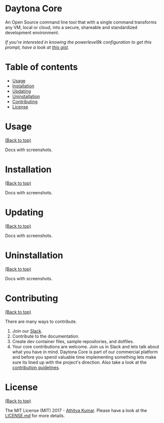 # Daytona Core
An Open Source command line tool that with a single command transforms any VM, local or cloud, into a secure, shareable and standardized development environment.

<SCREENSHOT>

*If you're interested in knowing the powerlevel9k configuration to get this prompt, have a look at [this gist](https://gist.github.com/athityakumar/1bd5e9e24cd2a1891565573a893993eb).*

# Table of contents

- [Usage](#usage)
- [Installation](#installation)
- [Updating](#updating)
- [Uninstallation](#uninstallation)
- [Contributing](#contributing)
- [License](#license)

# Usage

[(Back to top)](#table-of-contents)

Docs with screenshots.

# Installation

[(Back to top)](#table-of-contents)

Docs with screenshots.

# Updating

[(Back to top)](#table-of-contents)

Docs with screenshots.

# Uninstallation

[(Back to top)](#table-of-contents)

Docs with screenshots.

# Contributing

[(Back to top)](#table-of-contents)

There are many ways to contribute. 

1. Join our [Slack](https://join.slack.com/t/daytonacommunity/shared_invite/zt-273yohksh-Q5YSB5V7tnQzX2RoTARr7Q).
1. Contribute to the documentation.
1. Create dev container files, sample repositories, and dotfiles.
1. Your core contributions are welcome. Join us in Slack and lets talk about what you have in mind. Daytona Core is part of our commercial platform and before you spend valuable time implementing something lets make sure its lined up with the project's direction. Also take a look at the [contribution guidelines](CONTRIBUTING.md). 

# License

[(Back to top)](#table-of-contents)

The MIT License (MIT) 2017 - [Athitya Kumar](https://github.com/athityakumar/). Please have a look at the [LICENSE.md](LICENSE.md) for more details.
